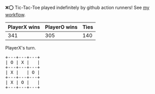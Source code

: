 :x::o: Tic-Tac-Toe played indefinitely by github action runners! See [my workflow](.github/workflows/play.yaml).

|PlayerX wins|PlayerO wins|Ties|
|-|-|-|
|341|305|140|

PlayerX's turn.

<pre>
+---+---+---+
| O | X |   |
+---+---+---+
| X |   | O |
+---+---+---+
| X | O |   |
+---+---+---+
</pre>